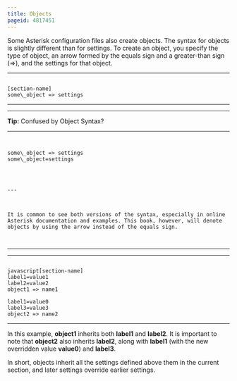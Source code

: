 ```yaml
---
title: Objects
pageid: 4817451
---
```


Some Asterisk configuration files also create objects. The syntax for objects is slightly different than for settings. To create an object, you specify the type of object, an arrow formed by the equals sign and a greater-than sign (=>), and the settings for that object.




---

  
  


```

[section-name]
some\_object => settings

```



---




---

**Tip:**  Confused by Object Syntax?  





---

  
  


```


some\_object => settings
some\_object=settings
  



---



It is common to see both versions of the syntax, especially in online Asterisk documentation and examples. This book, however, will denote objects by using the arrow instead of the equals sign.



```




---




---

  
  


```

javascript[section-name]
label1=value1
label2=value2
object1 => name1

label1=value0
label3=value3
object2 => name2

```



---


In this example, **object1** inherits both **label1** and **label2**. It is important to note that **object2** also inherits **label2**, along with **label1** (with the new overridden value **value0**) and **label3**.


In short, objects inherit all the settings defined above them in the current section, and later settings override earlier settings.

